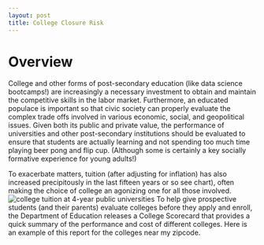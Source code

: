 ```yaml
---
layout: post
title: College Closure Risk
---
```


# Overview

College and other forms of post-secondary education (like data science bootcamps!) are increasingly a necessary investment to obtain and maintain the competitive skills in the labor market. Furthermore, an educated populace is important so that civic society can properly evaluate the complex trade offs involved in various economic, social, and geopolitical issues. Given both its public and private value, the performance of universities and other post-secondary institutions should be evaluated to ensure that students are actually learning and not spending too much time playing beer pong and flip cup. (Although some is certainly a key socially formative experience for young adults!)

To exacerbate matters, tuition (after adjusting for inflation) has also increased precipitously in the last fifteen years or so see chart), often making the choice of college an agonizing one for all those involved.
![college tuition at 4-year public universities](https://aawiegel.github.io/assets/tuition.png)
To help give prospective students (and their parents) evaluate colleges before they apply and enroll, the Department of Education releases a College Scorecard that provides a quick summary of the performance and cost of different colleges. Here is an example of this report for the colleges near my zipcode.
